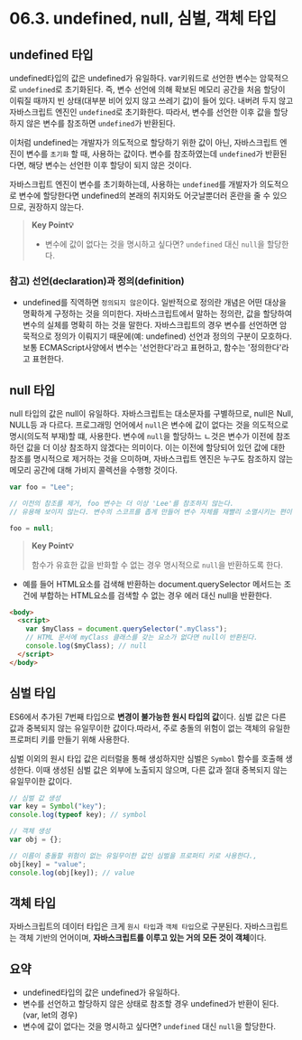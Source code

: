 # 06.3. undefined, null, 심벌, 객체 타입

## undefined 타입

undefined타입의 값은 undefined가 유일하다. var키워드로 선언한 변수는 암묵적으로 `undefined`로 초기화된다. 즉, 변수 선언에 의해 확보된 메모리 공간을 처음 할당이 이뤄질 때까지 빈 상태(대부분 비어 있지 않고 쓰레기 값)이 들어 있다. 내버려 두지 않고 자바스크립트 엔진인 `undefined`로 초기화한다. 따라서, 변수를 선언한 이후 값을 할당하지 않은 변수를 참조하면 `undefined`가 반환된다.

이처럼 undefined는 개발자가 의도적으로 할당하기 위한 값이 아닌, 자바스크립트 엔진이 변수를 `초기화` 할 때, 사용하는 값이다. 변수를 참조하였는데 `undefined`가 반환된다면, 해당 변수는 선언한 이후 할당이 되지 않은 것이다.

자바스크립트 엔진이 변수를 초기화하는데, 사용하는 `undefined`를 개발자가 의도적으로 변수에 할당한다면 undefined의 본래의 취지와도 어긋날뿐더러 혼란을 줄 수 있으므로, 권장하지 않는다.

> **Key Point💡**
>
> * 변수에 값이 없다는 것을 명시하고 싶다면? `undefined` 대신 `null`을 할당한다.

### 참고) 선언(declaration)과 정의(definition)

* undefined를 직역하면 `정의되지 않은`이다. 일반적으로 정의란 개념은 어떤 대상을 명확하게 구정하는 것을 의미한다. 자바스크립트에서 말하는 정의란, 값을 할당하여 변수의 실체를 명확히 하는 것을 말한다. 자바스크립트의 경우 변수를 선언하면 암묵적으로 정의가 이뤄지기 때문에(예: undefined) 선언과 정의의 구분이 모호하다. 보통 ECMAScript사양에서 변수는 '선언한다'라고 표현하고, 함수는 '정의한다'라고 표현한다.

## null 타입

null 타입의 값은 null이 유일하다. 자바스크립트는 대소문자를 구별하므로, null은 Null, NULL등 과 다르다. 프로그래밍 언어에서 `null`은 변수에 값이 없다는 것을 의도적으로 명시(의도적 부재)할 떄, 사용한다. 변수에 `null`을 할당하느 ㄴ것은 변수가 이전에 참조하던 값을 더 이상 참조하지 않겠다는 의미이다. 이는 이전에 할당되어 있던 값에 대한 참조를 명시적으로 제거하는 것을 으미하며, 자바스크립트 엔진은 누구도 참조하지 않는 메모리 공간에 대해 가비지 콜렉션을 수행항 것이다.

```js
var foo = "Lee";

// 이전의 참조를 제거, foo 변수는 더 이상 'Lee'를 참조하지 않는다.
// 유용해 보이지 않는다. 변수의 스코프를 좁게 만들어 변수 자체를 재빨리 소멸시키는 편이 낫다.

foo = null;
```

> **Key Point💡**
>
> 함수가 유효한 값을 반화할 수 없는 경우 명시적으로 `null`을 반환하도록 한다.

* 예를 들어 HTML요소를 검색해 반환하는 document.querySelector 메서드는 조건에 부합하는 HTML요소를 검색할 수 없는 경우 에러 대신 null을 반환한다.

```html
<body>
  <script>
    var $myClass = document.querySelector(".myClass");
    // HTML 문서에 myClass 클래스를 갖는 요소가 없다면 null이 반환된다.
    console.log($myClass); // null
  </script>
</body>
```

## 심벌 타입

ES6에서 추가된 7번째 타입으로 **변경이 불가능한 원시 타입의 값**이다. 심벌 값은 다른 값과 중복되지 않는 유일무이한 값이다.따라서, 주로 충돌의 위험이 없는 객체의 유일한 프로퍼티 키를 만들기 위해 사용한다.

심벌 이외의 원시 타입 값은 리터럴을 통해 생성하지만 심벌은 `Symbol` 함수를 호출해 생성한다. 이때 생성된 심벌 값은 외부에 노출되지 않으며, 다른 값과 절대 중복되지 않는 유일무이한 값이다.

```js
// 심벌 값 생성
var key = Symbol("key");
console.log(typeof key); // symbol

// 객체 생성
var obj = {};

// 이름이 충돌할 위험이 없는 유일무이한 값인 심벌을 프로퍼티 키로 사용한다.,
obj[key] = "value";
console.log(obj[key]); // value
```





## 객체 타입

자바스크립트의 데이터 타입은 크게 `원시 타입`과 `객체 타입`으로 구분된다. 자바스크립트는 객체 기반의 언어이며, **자바스크립트를 이루고 있는 거의 모든 것이 객체**이다.

## 요약

* undefined타입의 값은 undefined가 유일하다.
* 변수를 선언하고 할당하지 않은 상태로 참조할 경우 undefined가 반환이 된다. (var, let의 경우)
* 변수에 값이 없다는 것을 명시하고 싶다면? `undefined` 대신 `null`을 할당한다.
